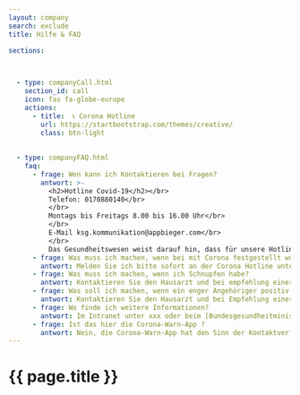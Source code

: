 ```yaml
---
layout: company
search: exclude
title: Hilfe & FAQ

sections:
 


  - type: companyCall.html
    section_id: call 
    icon: fas fa-globe-europe
    actions: 
      - title:  📞 Corona Hotline
        url: https://startbootstrap.com/themes/creative/
        class: btn-light
 
 
  - type: companyFAQ.html
    faq:
      - frage: Wen kann ich Kontaktieren bei Fragen?
        antwort: >-
          <h2>Hotline Covid-19</h2></br>
          Telefon: 0170880140</br> 
          </br>
          Montags bis Freitags 8.00 bis 16.00 Uhr</br>
          </br>
          E-Mail ksg.kommunikation@appbieger.com</br>
          </br>
          Das Gesundheitswesen weist darauf hin, dass für unsere Hotline jede freie medizinische Ressource zur Verfügung gestellt wird. Trotzdem kann es bei hoher Nachfrage zu Wartezeiten kommen. Nutzen Sie daher bitte auch die Möglichkeit, Ihre Anfrage per Mail zu stellen. Vielen Dank.
      - frage: Was muss ich machen, wenn bei mit Corona festgestellt wurde?
        antwort: Melden Sie ich bitte sofort an der Corona Hotline unter 0170880140 
      - frage: Was muss ich machen, wenn ich Schnupfen habe? 
        antwort: Kontaktieren Sie den Hausarzt und bei empfehlung einer Krankschreibung sollten Sie zu Hause bleiben. Bei zwiefel, melden Sie ich bitte an der Corona Hotline unter 0170880140 oder schreiben Sie uns ksg.kommunikation@appbieger.com   
      - frage: Was soll ich machen, wenn ein enger Angehöriger positiv auf Corona getestet wurde? 
        antwort: Kontaktieren Sie den Hausarzt und bei Empfehlung einer Krankschreibung sollten Sie zu Hause bleiben. Bei Zweifel melden Sie ich bitte an der Corona Hotline unter 0170880140 oder schreiben Sie uns ksg.kommunikation@appbieger.com
      - frage: Wo finde ich weitere Informationen?
        antwort: Im Intranet unter xxx oder beim [Bundesgesundheitministerum] (https://www.bundesgesundheitsministerium.de/coronavirus.html)
      - frage: Ist das hier die Corona-Warn-App ?
        antwort: Nein, die Corona-Warn-App hat den Sinn der Kontaktverfolgung. Diese App informiert über die aktuelle Coronalage sowie die allgemeinen und betrieblichen Informationen rund um die Corona Pandemie
---
```



<div class="HelpHeaderBackground ">
   <h1>
    {{  page.title }}
   </h1> 
</div>